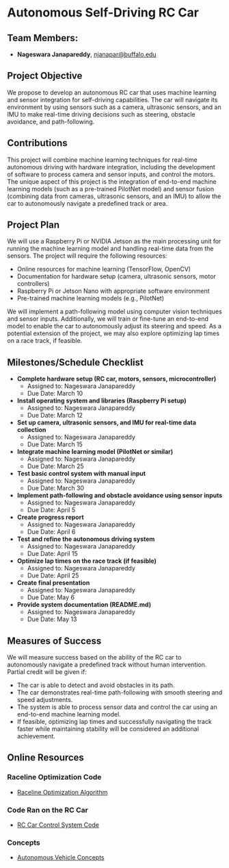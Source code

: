 # Autonomous Self-Driving RC Car

## Team Members:
- **Nageswara Janapareddy**, njanapar@buffalo.edu

## Project Objective
We propose to develop an autonomous RC car that uses machine learning and sensor integration for self-driving capabilities. The car will navigate its environment by using sensors such as a camera, ultrasonic sensors, and an IMU to make real-time driving decisions such as steering, obstacle avoidance, and path-following.




## Contributions
This project will combine machine learning techniques for real-time autonomous driving with hardware integration, including the development of software to process camera and sensor inputs, and control the motors. The unique aspect of this project is the integration of end-to-end machine learning models (such as a pre-trained PilotNet model) and sensor fusion (combining data from cameras, ultrasonic sensors, and an IMU) to allow the car to autonomously navigate a predefined track or area.

## Project Plan
We will use a Raspberry Pi or NVIDIA Jetson as the main processing unit for running the machine learning model and handling real-time data from the sensors. The project will require the following resources:
- Online resources for machine learning (TensorFlow, OpenCV)
- Documentation for hardware setup (camera, ultrasonic sensors, motor controllers)
- Raspberry Pi or Jetson Nano with appropriate software environment
- Pre-trained machine learning models (e.g., PilotNet)

We will implement a path-following model using computer vision techniques and sensor inputs. Additionally, we will train or fine-tune an end-to-end model to enable the car to autonomously adjust its steering and speed. As a potential extension of the project, we may also explore optimizing lap times on a race track, if feasible.

## Milestones/Schedule Checklist
- **Complete hardware setup (RC car, motors, sensors, microcontroller)**
  - Assigned to: Nageswara Janapareddy
  - Due Date: March 10
- **Install operating system and libraries (Raspberry Pi setup)**
  - Assigned to: Nageswara Janapareddy
  - Due Date: March 12
- **Set up camera, ultrasonic sensors, and IMU for real-time data collection**
  - Assigned to: Nageswara Janapareddy
  - Due Date: March 15
- **Integrate machine learning model (PilotNet or similar)**
  - Assigned to: Nageswara Janapareddy
  - Due Date: March 25
- **Test basic control system with manual input**
  - Assigned to: Nageswara Janapareddy
  - Due Date: March 30
- **Implement path-following and obstacle avoidance using sensor inputs**
  - Assigned to: Nageswara Janapareddy
  - Due Date: April 5
- **Create progress report**
  - Assigned to: Nageswara Janapareddy
  - Due Date: April 6
- **Test and refine the autonomous driving system**
  - Assigned to: Nageswara Janapareddy
  - Due Date: April 15
- **Optimize lap times on the race track (if feasible)**
  - Assigned to: Nageswara Janapareddy
  - Due Date: April 25
- **Create final presentation**
  - Assigned to: Nageswara Janapareddy
  - Due Date: May 6
- **Provide system documentation (README.md)**
  - Assigned to: Nageswara Janapareddy
  - Due Date: May 13

## Measures of Success
We will measure success based on the ability of the RC car to autonomously navigate a predefined track without human intervention. Partial credit will be given if:
- The car is able to detect and avoid obstacles in its path.
- The car demonstrates real-time path-following with smooth steering and speed adjustments.
- The system is able to process sensor data and control the car using an end-to-end machine learning model.
- If feasible, optimizing lap times and successfully navigating the track faster while maintaining stability will be considered an additional achievement.

## Online Resources

### Raceline Optimization Code
- [Raceline Optimization Algorithm](https://github.com/CL2-UWaterloo/Raceline-Optimization)    
  

### Code Ran on the RC Car
- [RC Car Control System Code](https://github.com/CL2-UWaterloo/f1tenth_ws) 
  
### Concepts
- [Autonomous Vehicle Concepts](https://docs.google.com/spreadsheets/d/1FV-rlEDtDSVjZdNAR5vM9HfcuraY6xOOSImGc2S5yww/edit?gid=0#gid=0)  
